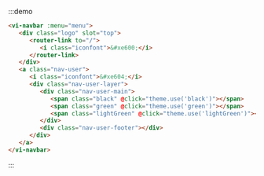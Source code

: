 :::demo
```html
<vi-navbar :menu="menu">
   <div class="logo" slot="top">
      <router-link to="/">
         <i class="iconfont">&#xe600;</i>
      </router-link>
   </div>
   <a class="nav-user">
      <i class="iconfont">&#xe604;</i>
      <div class="nav-user-layer">
         <div class="nav-user-main">
            <span class="black" @click="theme.use('black')"></span>
            <span class="green" @click="theme.use('green')"></span>
            <span class="lightGreen" @click="theme.use('lightGreen')"></span>
         </div>
         <div class="nav-user-footer"></div>
      </div>
   </a>
</vi-navbar>
```
:::

<script>
import theme from 'view-ui/theme.js';
export default {
  data() {
    return {
      theme,
      menu: {
        base: {
          name: "基础",
          icon: "\ue64f"
        },
        form: {
          name: "表单",
          icon: "\ue72e"
        },
        navigation: {
          name: "导航",
          icon: "\ue61a"
        },
        page: {
          name: "页面",
          icon: "\ue615"
        },
        layout: {
          name: "布局",
          icon: "\ue61a"
        },
        chart: {
          name: "图表",
          icon: "\ue651"
        },
        example: {
          name: "示例",
          icon: "\ue63f"
        },
        user: {
          name: "用户",
          icon: "\ue61a"
        },
        settings: {
          name: "设置",
          icon: "\ue6d8"
        },
        document: {
          name: "文档",
          icon: "\ueb21"
        }
      }
    };
  }
};
</script>



<style lang="scss">
main .vi-navbar {
    width: 52px;
}
</style>